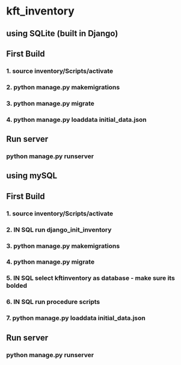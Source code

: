 # kft_inventory

## using SQLite (built in Django)

## First Build

### 1. source inventory/Scripts/activate
### 2. python manage.py makemigrations
### 3. python manage.py migrate
### 4. python manage.py loaddata initial_data.json

## Run server

### python manage.py runserver


## using mySQL

## First Build

### 1. source inventory/Scripts/activate
### 2. **IN SQL** run django_init_inventory
### 3. python manage.py makemigrations
### 4. python manage.py migrate
### 5. **IN SQL** select kftinventory as database - make sure its bolded
### 6. **IN SQL** run procedure scripts
### 7. python manage.py loaddata initial_data.json

## Run server

### python manage.py runserver